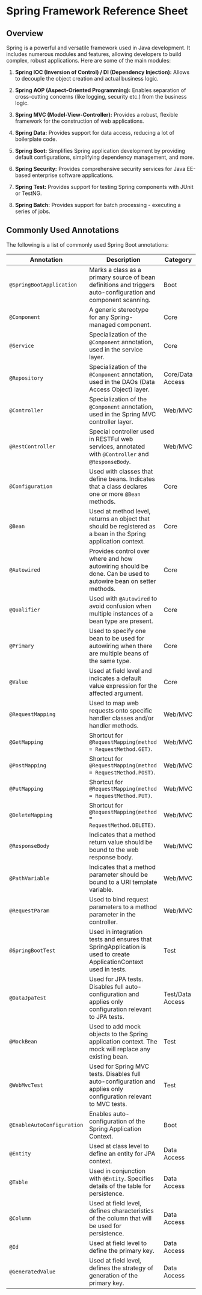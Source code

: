 # Spring Framework Reference Sheet

## Overview

Spring is a powerful and versatile framework used in Java development. It includes numerous modules and features, allowing developers to build complex, robust applications. Here are some of the main modules:

1. **Spring IOC (Inversion of Control) / DI (Dependency Injection):** Allows to decouple the object creation and actual business logic.

2. **Spring AOP (Aspect-Oriented Programming):** Enables separation of cross-cutting concerns (like logging, security etc.) from the business logic.

3. **Spring MVC (Model-View-Controller):** Provides a robust, flexible framework for the construction of web applications.

4. **Spring Data:** Provides support for data access, reducing a lot of boilerplate code.

5. **Spring Boot:** Simplifies Spring application development by providing default configurations, simplifying dependency management, and more.

6. **Spring Security:** Provides comprehensive security services for Java EE-based enterprise software applications.

7. **Spring Test:** Provides support for testing Spring components with JUnit or TestNG.

8. **Spring Batch:** Provides support for batch processing - executing a series of jobs.

## Commonly Used Annotations

The following is a list of commonly used Spring Boot annotations:

| Annotation                  | Description                                                                                                        | Category                     |
|-----------------------------|--------------------------------------------------------------------------------------------------------------------|------------------------------|
| `@SpringBootApplication`    | Marks a class as a primary source of bean definitions and triggers auto-configuration and component scanning.      | Boot                         |
| `@Component`               | A generic stereotype for any Spring-managed component.                                                             | Core                         |
| `@Service`                 | Specialization of the `@Component` annotation, used in the service layer.                                          | Core                         |
| `@Repository`              | Specialization of the `@Component` annotation, used in the DAOs (Data Access Object) layer.                        | Core/Data Access             |
| `@Controller`              | Specialization of the `@Component` annotation, used in the Spring MVC controller layer.                            | Web/MVC                      |
| `@RestController`          | Special controller used in RESTFul web services, annotated with `@Controller` and `@ResponseBody`.                 | Web/MVC                      |
| `@Configuration`           | Used with classes that define beans. Indicates that a class declares one or more `@Bean` methods.                  | Core                         |
| `@Bean`                    | Used at method level, returns an object that should be registered as a bean in the Spring application context.      | Core                         |
| `@Autowired`               | Provides control over where and how autowiring should be done. Can be used to autowire bean on setter methods.      | Core                         |
| `@Qualifier`               | Used with `@Autowired` to avoid confusion when multiple instances of a bean type are present.                       | Core                         |
| `@Primary`                 | Used to specify one bean to be used for autowiring when there are multiple beans of the same type.                 | Core                         |
| `@Value`                   | Used at field level and indicates a default value expression for the affected argument.                             | Core                         |
| `@RequestMapping`          | Used to map web requests onto specific handler classes and/or handler methods.                                     | Web/MVC                      |
| `@GetMapping`              | Shortcut for `@RequestMapping(method = RequestMethod.GET)`.                                                         | Web/MVC                      |
| `@PostMapping`             | Shortcut for `@RequestMapping(method = RequestMethod.POST)`.                                                        | Web/MVC                      |
| `@PutMapping`              | Shortcut for `@RequestMapping(method = RequestMethod.PUT)`.                                                         | Web/MVC                      |
| `@DeleteMapping`           | Shortcut for `@RequestMapping(method = RequestMethod.DELETE)`.                                                      | Web/MVC                      |
| `@ResponseBody`            | Indicates that a method return value should be bound to the web response body.                                     | Web/MVC                      |
| `@PathVariable`            | Indicates that a method parameter should be bound to a URI template variable.                                       | Web/MVC                      |
| `@RequestParam`            | Used to bind request parameters to a method parameter in the controller.                                           | Web/MVC                      |
| `@SpringBootTest`          | Used in integration tests and ensures that SpringApplication is used to create ApplicationContext used in tests. | Test                         |
| `@DataJpaTest`             | Used for JPA tests. Disables full auto-configuration and applies only configuration relevant to JPA tests.         | Test/Data Access             |
| `@MockBean`                | Used to add mock objects to the Spring application context. The mock will replace any existing bean.               | Test                         |
| `@WebMvcTest`              | Used for Spring MVC tests. Disables full auto-configuration and applies only configuration relevant to MVC tests. | Test                         |
| `@EnableAutoConfiguration` | Enables auto-configuration of the Spring Application Context.                                                      | Boot                         |
| `@Entity`                  | Used at class level to define an entity for JPA context.                                                           | Data Access                  |
| `@Table`                   | Used in conjunction with `@Entity`. Specifies details of the table for persistence.                                 | Data Access                  |
| `@Column`                  | Used at field level, defines characteristics of the column that will be used for persistence.                      | Data Access                  |
| `@Id`                      | Used at field level to define the primary key.                                                                     | Data Access                  |
| `@GeneratedValue`          | Used at field level, defines the strategy of generation of the primary key.                                        | Data Access                  |

